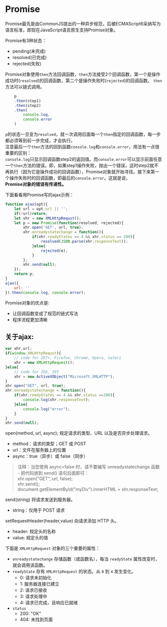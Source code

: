 # Promise
Promise最先是由CommonJS提出的一种异步规范，后被ECMAScript6采纳写为语言标准，即现在JavaScript语言原生支持Promise对象。

Promise有3种状态：
- pending(未完成)
- resolved(已完成)
- rejected(失败)

Promise对象使用`then`方法回调函数，`then`方法接受2个回调函数，第一个是操作成功时(`resolved`)的回调函数，第二个是操作失败时(`rejected`)的回调函数。
`then`方法可以链式调用。
```javascript
	p
	.then(step1)
	.then(step2)
	.then(
		console.log,
		console.error
	)
```
`p`的状态一旦变为`resolved`，就一次调用后面每一个`then`指定的回调函数，每一步都必须等到前一步完成，才会执行。  
注意最后一个`then`方法的回到函数`console.log`和`console.error`，用法有一点很重要的区别：  
`console.log`只显示回调函数step2的返回值。而`console.error`可以显示前面任意一个`then`方法的错误。即，如果step1操作失败，抛出一个错误，这时step2就不再执行（因为它是操作成功的回调函数），Promise对象就开始寻找，接下来第一个操作失败时的回调函数，即最后的`console.error`。这就是说，  
**Promise对象的错误有传递性。**

下面看看用Promise写的ajax示例：
```javascript
function ajax(opt){
	let url = opt.url || '';
	if(!url)return;
	let xhr = new XMLHttpRequst();
	let p = new Promise(function(resolved, rejected){
		xhr.open('GET', url, true);
		xhr.onreadystatechange = function(){
			if(xhr.readyStates == 4 && xhr.status == 200){
				resolved(JSON.parse(xhr.responseText));
			}else{
				rejected(e);
			}
		};
		xhr.send(null);
	});
	return p;
}
ajax({
	url: ''
}).then(console.log, console.error);
```

Promise对象的优点是:  
- 让回调函数变成了规范的链式写法
- 程序流程更加清晰

## 关于ajax:  
```javascript
var xhr,url;
if(window.XMLHttpRequst){
	// code for IE7+, Firefox, Chrome, Opera, Safari
	xhr = new XMLHttpRequest();
}else{
	// code for IE6, IE5
	xhr = new ActiveXObject("Microsoft.XMLHTTP");
}
xhr.open("GET", url, true);
xhr.onreadystatechange = function(){
	if(xhr.readyStates == 4 && xhr.status ==200){
		console.log(xhr.responseText);
	}else{
		console.log("error");
	}
}
xhr.send(null);
```
open(method, url, async);  规定请求的类型、URL 以及是否异步处理请求。
 - method：请求的类型；GET 或 POST
 - url：文件在服务器上的位置
 - async：true（异步）或 false（同步）
 > 注释：当您使用 async=false 时，请不要编写 onreadystatechange 函数 - 把代码放到 send() 语句后面即可：  
 > xhr.open("GET", url, false);  
 > xhr.send();  
 > document.getElementById("myDiv").innerHTML = xhr.responseText;

send(string)  将请求发送到服务器。
 - string：仅用于 POST 请求

setRequestHeader(header,value)	向请求添加 HTTP 头。
- header: 规定头的名称
- value: 规定头的值

下面是 `XMLHttpRequest` 对象的三个重要的属性：  
- `onreadystatechange`	存储函数（或函数名），每当 `readyState` 属性改变时，就会调用该函数。  
- `readyState`	存有 `XMLHttpRequest` 的状态。从 `0` 到 `4` 发生变化。  
  - 0: 请求未初始化
  - 1: 服务器连接已建立
  - 2: 请求已接收
  - 3: 请求处理中
  - 4: 请求已完成，且响应已就绪  
- `status`
  - 200: "OK"
  - 404: 未找到页面
